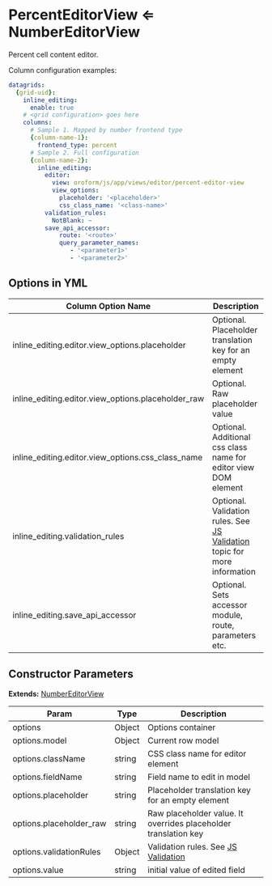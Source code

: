<a id="bundle-docs-platform-form-bundle-percent-editor-view"></a>

# PercentEditorView ⇐ NumberEditorView

Percent cell content editor.

Column configuration examples:

```yaml
datagrids:
  {grid-uid}:
    inline_editing:
      enable: true
    # <grid configuration> goes here
    columns:
      # Sample 1. Mapped by number frontend type
      {column-name-1}:
        frontend_type: percent
      # Sample 2. Full configuration
      {column-name-2}:
        inline_editing:
          editor:
            view: oroform/js/app/views/editor/percent-editor-view
            view_options:
              placeholder: '<placeholder>'
              css_class_name: '<class-name>'
          validation_rules:
            NotBlank: ~
          save_api_accessor:
              route: '<route>'
              query_parameter_names:
                 - '<parameter1>'
                 - '<parameter2>'
```

## Options in YML

| Column Option Name                                 | Description                                                                                                                                                           |
|----------------------------------------------------|-----------------------------------------------------------------------------------------------------------------------------------------------------------------------|
| inline_editing.editor.view_options.placeholder     | Optional. Placeholder translation key for an empty element                                                                                                            |
| inline_editing.editor.view_options.placeholder_raw | Optional. Raw placeholder value                                                                                                                                       |
| inline_editing.editor.view_options.css_class_name  | Optional. Additional css class name for editor view DOM element                                                                                                       |
| inline_editing.validation_rules                    | Optional. Validation rules. See [JS Validation](../js-validation.md#bundle-docs-platform-form-bundle-js-validation-server-side-validation) topic for more information |
| inline_editing.save_api_accessor                   | Optional. Sets accessor module, route, parameters etc.                                                                                                                |

## Constructor Parameters

**Extends:** [NumberEditorView](number-editor-view.md#bundle-docs-platform-form-bundle-number-editor-view)

| Param                   | Type   | Description                                                                                                                      |
|-------------------------|--------|----------------------------------------------------------------------------------------------------------------------------------|
| options                 | Object | Options container                                                                                                                |
| options.model           | Object | Current row model                                                                                                                |
| options.className       | string | CSS class name for editor element                                                                                                |
| options.fieldName       | string | Field name to edit in model                                                                                                      |
| options.placeholder     | string | Placeholder translation key for an empty element                                                                                 |
| options.placeholder_raw | string | Raw placeholder value. It overrides placeholder translation key                                                                  |
| options.validationRules | Object | Validation rules. See [JS Validation](../js-validation.md#bundle-docs-platform-form-bundle-js-validation-server-side-validation) |
| options.value           | string | initial value of edited field                                                                                                    |
